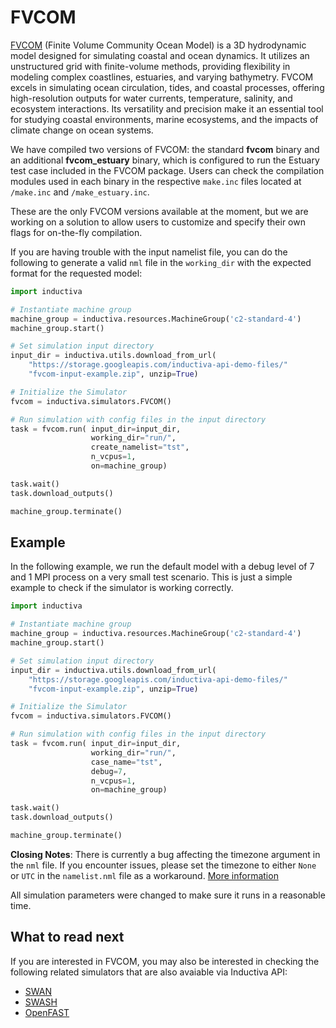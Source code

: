 # FVCOM

[FVCOM](https://www.fvcom.org/) (Finite Volume Community Ocean Model)
is a 3D hydrodynamic model designed for simulating coastal and ocean dynamics.
It utilizes an unstructured grid with finite-volume methods, providing flexibility
in modeling complex coastlines, estuaries, and varying bathymetry. FVCOM excels
in simulating ocean circulation, tides, and coastal processes, offering
high-resolution outputs for water currents, temperature, salinity, and ecosystem
interactions. Its versatility and precision make it an essential tool for
studying coastal environments, marine ecosystems, and the impacts of climate
change on ocean systems.

We have compiled two versions of FVCOM: the standard **fvcom** binary and an
additional **fvcom_estuary** binary, which is configured to run the Estuary test
case included in the FVCOM package. Users can check the compilation modules used
in each binary in the respective `make.inc` files located at `/make.inc` and
`/make_estuary.inc`.

These are the only FVCOM versions available at the moment, but we are working on
a solution to allow users to customize and specify their own flags for on-the-fly
compilation.

If you are having trouble with the input namelist file, you can do the following to
generate a valid `nml` file in the `working_dir` with the expected format for
the requested model:

```python
import inductiva

# Instantiate machine group
machine_group = inductiva.resources.MachineGroup('c2-standard-4')
machine_group.start()

# Set simulation input directory
input_dir = inductiva.utils.download_from_url(
    "https://storage.googleapis.com/inductiva-api-demo-files/"
    "fvcom-input-example.zip", unzip=True)

# Initialize the Simulator
fvcom = inductiva.simulators.FVCOM()

# Run simulation with config files in the input directory
task = fvcom.run( input_dir=input_dir,
                  working_dir="run/",
                  create_namelist="tst",
                  n_vcpus=1,
                  on=machine_group)

task.wait()
task.download_outputs()

machine_group.terminate()
```

## Example

In the following example, we run the default model with a debug level of 7 and 1
MPI process on a very small test scenario. This is just a simple example to check
if the simulator is working correctly.

```python
import inductiva

# Instantiate machine group
machine_group = inductiva.resources.MachineGroup('c2-standard-4')
machine_group.start()

# Set simulation input directory
input_dir = inductiva.utils.download_from_url(
    "https://storage.googleapis.com/inductiva-api-demo-files/"
    "fvcom-input-example.zip", unzip=True)

# Initialize the Simulator
fvcom = inductiva.simulators.FVCOM()

# Run simulation with config files in the input directory
task = fvcom.run( input_dir=input_dir,
                  working_dir="run/",
                  case_name="tst",
                  debug=7,
                  n_vcpus=1,
                  on=machine_group)

task.wait()
task.download_outputs()

machine_group.terminate()
```

**Closing Notes**: There is currently a bug affecting the timezone argument in
the `nml` file. If you encounter issues, please set the timezone to either `None`
or `UTC` in the `namelist.nml` file as a workaround.
[More information](https://github.com/FVCOM-GitHub/FVCOM/issues/27)

All simulation parameters were changed to make sure it runs in a reasonable time.

## What to read next

If you are interested in FVCOM, you may also be interested in checking
the following related simulators that are also avaiable via Inductiva API:

* [SWAN](SWAN.md)
* [SWASH](SWASH.md)
* [OpenFAST](OpenFAST.md)
